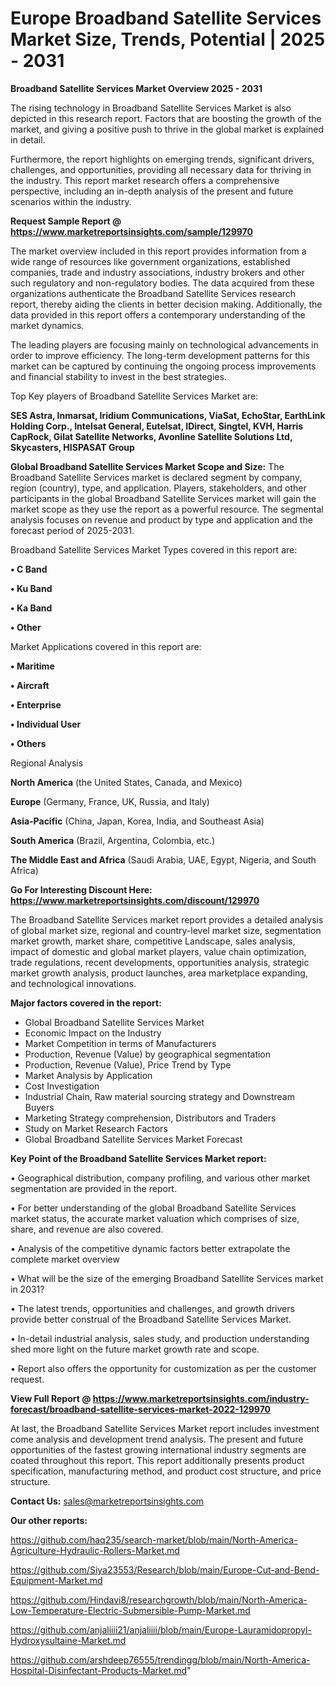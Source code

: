 # Europe Broadband Satellite Services Market Size, Trends, Potential | 2025 - 2031

<Strong> Broadband Satellite Services Market Overview 2025 - 2031</strong>

The rising technology in Broadband Satellite Services Market is also depicted in this research report. Factors that are boosting the growth of the market, and giving a positive push to thrive in the global market is explained in detail.

Furthermore, the report highlights on emerging trends, significant drivers, challenges, and opportunities, providing all necessary data for thriving in the industry. This report market research offers a comprehensive perspective, including an in-depth analysis of the present and future scenarios within the industry.

<strong>Request Sample Report @ <a href=https://www.marketreportsinsights.com/sample/129970>https://www.marketreportsinsights.com/sample/129970</a></strong>

The market overview included in this report provides information from a wide range of resources like government organizations, established companies, trade and industry associations, industry brokers and other such regulatory and non-regulatory bodies. The data acquired from these organizations authenticate the Broadband Satellite Services research report, thereby aiding the clients in better decision making. Additionally, the data provided in this report offers a contemporary understanding of the market dynamics.

The leading players are focusing mainly on technological advancements in order to improve efficiency. The long-term development patterns for this market can be captured by continuing the ongoing process improvements and financial stability to invest in the best strategies.

Top Key players of Broadband Satellite Services Market are:

<strong>SES Astra, Inmarsat, Iridium Communications, ViaSat, EchoStar, EarthLink Holding Corp., Intelsat General, Eutelsat, IDirect, Singtel, KVH, Harris CapRock, Gilat Satellite Networks, Avonline Satellite Solutions Ltd, Skycasters, HISPASAT Group</strong>

<strong><b>Global Broadband Satellite Services Market Scope and Size:</b></strong>
The Broadband Satellite Services market is declared segment by company, region (country), type, and application. Players, stakeholders, and other participants in the global Broadband Satellite Services market will gain the market scope as they use the report as a powerful resource. The segmental analysis focuses on revenue and product by type and application and the forecast period of 2025-2031.

Broadband Satellite Services Market Types covered in this report are:

<strong>• C Band

• Ku Band

• Ka Band

• Other</strong>

Market Applications covered in this report are:

<strong>• Maritime

• Aircraft

• Enterprise

• Individual User

• Others</strong> 

Regional Analysis

<strong>North America</strong> (the United States, Canada, and Mexico)

<strong>Europe</strong> (Germany, France, UK, Russia, and Italy)

<strong>Asia-Pacific</strong> (China, Japan, Korea, India, and Southeast Asia)

<strong>South America</strong> (Brazil, Argentina, Colombia, etc.)

<strong>The Middle East and Africa</strong> (Saudi Arabia, UAE, Egypt, Nigeria, and South Africa)

<strong>Go For Interesting Discount Here: <a href=https://www.marketreportsinsights.com/discount/129970>https://www.marketreportsinsights.com/discount/129970</a></strong>

The Broadband Satellite Services market report provides a detailed analysis of global market size, regional and country-level market size, segmentation market growth, market share, competitive Landscape, sales analysis, impact of domestic and global market players, value chain optimization, trade regulations, recent developments, opportunities analysis, strategic market growth analysis, product launches, area marketplace expanding, and technological innovations.

<strong><b>Major factors covered in the report:</b></strong>
<ul>
  <li>Global Broadband Satellite Services Market </li>
  <li>Economic Impact on the Industry</li>
  <li>Market Competition in terms of Manufacturers</li>
  <li>Production, Revenue (Value) by geographical segmentation</li>
  <li>Production, Revenue (Value), Price Trend by Type</li>
  <li>Market Analysis by Application</li>
  <li>Cost Investigation</li>
  <li>Industrial Chain, Raw material sourcing strategy and Downstream Buyers</li>
  <li>Marketing Strategy comprehension, Distributors and Traders</li>
  <li>Study on Market Research Factors</li>
  <li>Global Broadband Satellite Services Market Forecast</li>
</ul>

<strong><b>Key Point of the Broadband Satellite Services Market report:</b></strong>

• Geographical distribution, company profiling, and various other market segmentation are provided in the report.

• For better understanding of the global Broadband Satellite Services market status, the accurate market valuation which comprises of size, share, and revenue are also covered.

• Analysis of the competitive dynamic factors better extrapolate the complete market overview

• What will be the size of the emerging Broadband Satellite Services market in 2031?

• The latest trends, opportunities and challenges, and growth drivers provide better construal of the Broadband Satellite Services Market.

• In-detail industrial analysis, sales study, and production understanding shed more light on the future market growth rate and scope.

• Report also offers the opportunity for customization as per the customer request.

<strong><b>View Full Report @ <a href=https://www.marketreportsinsights.com/industry-forecast/broadband-satellite-services-market-2022-129970>https://www.marketreportsinsights.com/industry-forecast/broadband-satellite-services-market-2022-129970</a></b></strong>


At last, the Broadband Satellite Services Market report includes investment come analysis and development trend analysis. The present and future opportunities of the fastest growing international industry segments are coated throughout this report. This report additionally presents product specification, manufacturing method, and product cost structure, and price structure.

<strong>Contact Us:</strong>
sales@marketreportsinsights.com

<strong>Our other reports:</strong>

<a href=https://github.com/haq235/search-market/blob/main/North-America-Agriculture-Hydraulic-Rollers-Market.md>https://github.com/haq235/search-market/blob/main/North-America-Agriculture-Hydraulic-Rollers-Market.md</a>

<a href=https://github.com/Siya23553/Research/blob/main/Europe-Cut-and-Bend-Equipment-Market.md>https://github.com/Siya23553/Research/blob/main/Europe-Cut-and-Bend-Equipment-Market.md</a>

<a href=https://github.com/Hindavi8/researchgrowth/blob/main/North-America-Low-Temperature-Electric-Submersible-Pump-Market.md>https://github.com/Hindavi8/researchgrowth/blob/main/North-America-Low-Temperature-Electric-Submersible-Pump-Market.md</a>

<a href=https://github.com/anjaliiii21/anjaliiii/blob/main/Europe-Lauramidopropyl-Hydroxysultaine-Market.md>https://github.com/anjaliiii21/anjaliiii/blob/main/Europe-Lauramidopropyl-Hydroxysultaine-Market.md</a>

<a href=https://github.com/arshdeep76555/trendingg/blob/main/North-America-Hospital-Disinfectant-Products-Market.md>https://github.com/arshdeep76555/trendingg/blob/main/North-America-Hospital-Disinfectant-Products-Market.md</a>"
